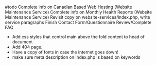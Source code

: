 #todo
Complete info on Canadian Based Web Hosting (Website Maintenance Service)
Complete info on Monthly Health Reports (Website Maintenance Service)
Revisit copy on website-services/index.php, write service paragraphs
Finish Contact Form/Questionnaire
Review/Complete FAQ

* Add css styles that control main above the fold content to head of document
* Add 404 page.
* Have a copy of fonts in case the internet goes down!
* make sure meta description on index.php is based on keywords
